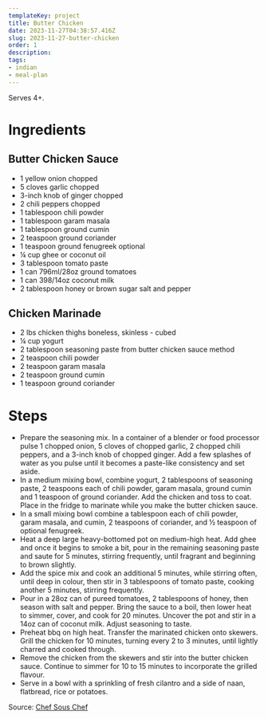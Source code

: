 ```yaml
---
templateKey: project
title: Butter Chicken
date: 2023-11-27T04:38:57.416Z
slug: 2023-11-27-butter-chicken
order: 1
description:
tags:
- indian
- meal-plan
---
```


Serves 4+.

# Ingredients

## Butter Chicken Sauce
- 1 yellow onion chopped
- 5 cloves garlic chopped
- 3-inch knob of ginger chopped
- 2 chili peppers chopped
- 1 tablespoon chili powder
- 1 tablespoon garam masala
- 1 tablespoon ground cumin
- 2 teaspoon ground coriander
- 1 teaspoon ground fenugreek optional
- ¼ cup ghee or coconut oil
- 3 tablespoon tomato paste
- 1 can 796ml/28oz ground tomatoes
- 1 can 398/14oz coconut milk
- 2 tablespoon honey or brown sugar
salt and pepper

## Chicken Marinade
- 2 lbs chicken thighs boneless, skinless - cubed
- ¼ cup yogurt
- 2 tablespoon seasoning paste from butter chicken sauce method
- 2 teaspoon chili powder
- 2 teaspoon garam masala
- 2 teaspoon ground cumin
- 1 teaspoon ground coriander

# Steps

- Prepare the seasoning mix. In a container of a blender or food processor pulse 1 chopped onion, 5 cloves of chopped garlic, 2 chopped chili peppers, and a 3-inch knob of chopped ginger. Add a few splashes of water as you pulse until it becomes a paste-like consistency and set aside.
- In a medium mixing bowl, combine yogurt, 2 tablespoons of seasoning paste, 2 teaspoons each of chili powder, garam masala, ground cumin and 1 teaspoon of ground coriander. Add the chicken and toss to coat. Place in the fridge to marinate while you make the butter chicken sauce.
- In a small mixing bowl combine a tablespoon each of chili powder, garam masala, and cumin, 2 teaspoons of coriander, and ½ teaspoon of optional fenugreek.
- Heat a deep large heavy-bottomed pot on medium-high heat. Add  ghee and once it begins to smoke a bit, pour in the remaining seasoning paste and saute for 5 minutes, stirring frequently, until fragrant and beginning to brown slightly.
- Add the spice mix and cook an additional 5 minutes, while stirring often, until deep in colour, then stir in 3 tablespoons of tomato paste, cooking another 5 minutes, stirring frequently.
- Pour in a 28oz can of pureed tomatoes, 2 tablespoons of honey, then season with salt and pepper. Bring the sauce to a boil, then lower heat to simmer, cover, and cook for 20 minutes. Uncover the pot and stir in a 14oz can of coconut milk. Adjust seasoning to taste.
- Preheat bbq on high heat. Transfer the marinated chicken onto skewers. Grill the chicken for 10 minutes, turning every 2 to 3 minutes, until lightly charred and cooked through.
- Remove the chicken from the skewers and stir into the butter chicken sauce. Continue to simmer for 10 to 15 minutes to incorporate the grilled flavour.
- Serve in a bowl with a sprinkling of fresh cilantro and a side of naan, flatbread, rice or potatoes.

Source: [Chef Sous Chef](https://www.chefsouschef.com/butter-chicken-with-coconut-milk/)
